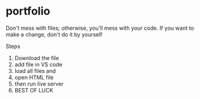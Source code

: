 # portfolio
Don't mess with files; otherwise, you'll mess with your code.
If you want to make a change, don't do it by yourself


Steps 
1. Download the file
2. add file in VS code
3. load all files and
4. open HTML file 
5. then run live server
6. BEST OF LUCK
